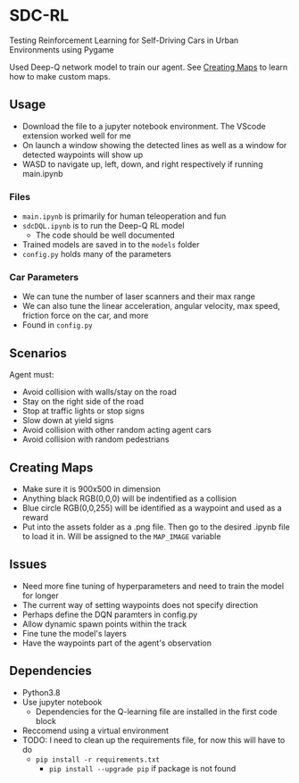 # SDC-RL
Testing Reinforcement Learning for Self-Driving Cars in Urban Environments using Pygame

Used Deep-Q network model to train our agent. See [Creating Maps](#creating-maps) to learn how to make custom maps. 

## Usage
- Download the file to a jupyter notebook environment. The VScode extension worked well for me
- On launch a window showing the detected lines as well as a window for detected waypoints will show up
- WASD to navigate up, left, down, and right respectively if running main.ipynb
### Files
- `main.ipynb` is primarily for human teleoperation and fun
- `sdcDQL.ipynb` is to run the Deep-Q RL model
    - The code should be well documented
- Trained models are saved in to the `models` folder
- `config.py` holds many of the parameters
### Car Parameters
- We can tune the number of laser scanners and their max range
- We can also tune the linear acceleration, angular velocity, max speed, friction force on the car, and more
- Found in `config.py`
## Scenarios
Agent must:
- Avoid collision with walls/stay on the road
- Stay on the right side of the road
- Stop at traffic lights or stop signs
- Slow down at yield signs
- Avoid collision with other random acting agent cars
- Avoid collision with random pedestrians

## Creating Maps
- Make sure it is 900x500 in dimension
- Anything black RGB(0,0,0) will be indentified as a collision
- Blue circle RGB(0,0,255) will be identified as a waypoint and used as a reward
- Put into the assets folder as a .png file. Then go to the desired .ipynb file to load it in. Will be assigned to the `MAP_IMAGE` variable

## Issues
- Need more fine tuning of hyperparameters and need to train the model for longer
- The current way of setting waypoints does not specify direction
- Perhaps define the DQN paramters in config.py
- Allow dynamic spawn points within the track
- Fine tune the model's layers
- Have the waypoints part of the agent's observation

## Dependencies
- Python3.8
- Use jupyter notebook
    - Dependencies for the Q-learning file are installed in the first code block
- Reccomend using a virtual environment
- TODO: I need to clean up the requirements file, for now this will have to do
    - `pip install -r requirements.txt`
        - `pip install --upgrade pip` if package is not found
